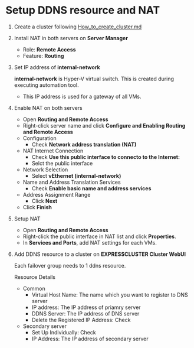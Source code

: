 # Setup DDNS resource and NAT

1. Create a cluster following <a href="https://github.com/y-oga/Setup-Cluster-with-Hyper-V-Replica-and-RouterVM/blob/master/How_to_create_cluster.md">How_to_create_cluster.md</a>

2. Install NAT in both servers on **Server Manager**
    - Role: **Remote Access**
    - Feature: **Routing**

3. Set IP address of **internal-network**

    **internal-network** is Hyper-V virtual switch. This is created  during executing automation tool.
    - This IP address is used for a gateway of all VMs.

4. Enable NAT on both servers
    - Open **Routing and Remote Access**
    - Right-click server name and click **Configure and Enabling Routing and Remote Access**
    - Configuration
        - Check **Network address translation (NAT)**
    - NAT Internet Connection
        - Check **Use this public interface to connecto to the Internet:**
        - Selct the public interface
    - Network Selection
        - Select **vEthernet (internal-network)**
    - Name and Address Translation Services
        - Check **Enable basic name and address services**
    - Address Assignment Range
        - Click **Next**
    - Click **Finish**

5. Setup NAT
    - Open **Routing and Remote Access**
    - Right-click the public interface in NAT list and click **Properties**.
    - In **Services and Ports**, add NAT settings for each VMs.

6. Add DDNS resource to a cluster on **EXPRESSCLUSTER Cluster WebUI**
    
    Each failover group needs to 1 ddns resource.
    
    Resource Details
    - Common
        - Virtual Host Name: The name which you want to register to DNS server
        - IP address: The IP address of priamry server
        - DDNS Server: The IP address of DNS server
        - Delete the Registered IP Address: Check
    - Secondary server
        - Set Up Individually: Check
        - IP Address: The IP address of secondary server